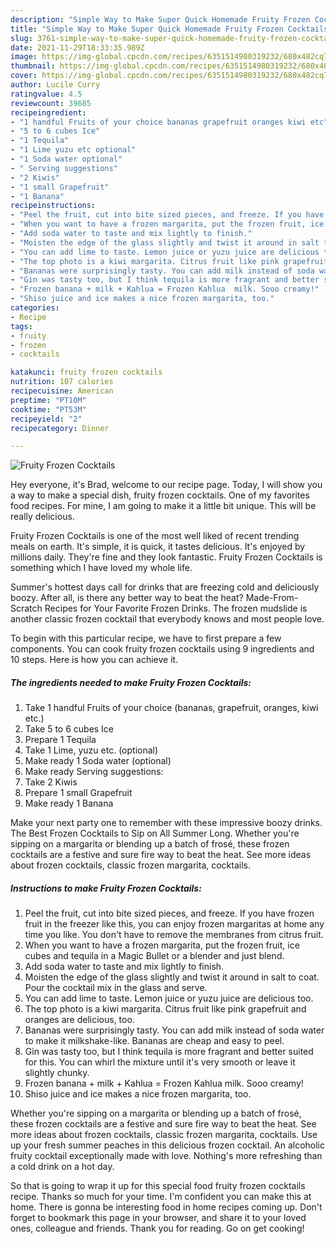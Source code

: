 ```yaml
---
description: "Simple Way to Make Super Quick Homemade Fruity Frozen Cocktails"
title: "Simple Way to Make Super Quick Homemade Fruity Frozen Cocktails"
slug: 3761-simple-way-to-make-super-quick-homemade-fruity-frozen-cocktails
date: 2021-11-29T18:33:35.989Z
image: https://img-global.cpcdn.com/recipes/6351514980319232/680x482cq70/fruity-frozen-cocktails-recipe-main-photo.jpg
thumbnail: https://img-global.cpcdn.com/recipes/6351514980319232/680x482cq70/fruity-frozen-cocktails-recipe-main-photo.jpg
cover: https://img-global.cpcdn.com/recipes/6351514980319232/680x482cq70/fruity-frozen-cocktails-recipe-main-photo.jpg
author: Lucile Curry
ratingvalue: 4.5
reviewcount: 39685
recipeingredient:
- "1 handful Fruits of your choice bananas grapefruit oranges kiwi etc"
- "5 to 6 cubes Ice"
- "1 Tequila"
- "1 Lime yuzu etc optional"
- "1 Soda water optional"
- " Serving suggestions"
- "2 Kiwis"
- "1 small Grapefruit"
- "1 Banana"
recipeinstructions:
- "Peel the fruit, cut into bite sized pieces, and freeze. If you have frozen fruit in the freezer like this, you can enjoy frozen margaritas at home any time you like. You don&#39;t have to remove the membranes from citrus fruit."
- "When you want to have a frozen margarita, put the frozen fruit, ice cubes and tequila in a Magic Bullet or a blender and just blend."
- "Add soda water to taste and mix lightly to finish."
- "Moisten the edge of the glass slightly and twist it around in salt to coat. Pour the cocktail mix in the glass and serve."
- "You can add lime to taste. Lemon juice or yuzu juice are delicious too."
- "The top photo is a kiwi margarita. Citrus fruit like pink grapefruit and oranges are delicious, too."
- "Bananas were surprisingly tasty. You can add milk instead of soda water to make it milkshake-like. Bananas are cheap and easy to peel."
- "Gin was tasty too, but I think tequila is more fragrant and better suited for this. You can whirl the mixture until it&#39;s very smooth or leave it slightly chunky."
- "Frozen banana + milk + Kahlua = Frozen Kahlua  milk. Sooo creamy!"
- "Shiso juice and ice makes a nice frozen margarita, too."
categories:
- Recipe
tags:
- fruity
- frozen
- cocktails

katakunci: fruity frozen cocktails 
nutrition: 107 calories
recipecuisine: American
preptime: "PT10M"
cooktime: "PT53M"
recipeyield: "2"
recipecategory: Dinner

---
```



![Fruity Frozen Cocktails](https://img-global.cpcdn.com/recipes/6351514980319232/680x482cq70/fruity-frozen-cocktails-recipe-main-photo.jpg)

Hey everyone, it's Brad, welcome to our recipe page. Today, I will show you a way to make a special dish, fruity frozen cocktails. One of my favorites food recipes. For mine, I am going to make it a little bit unique. This will be really delicious.

Fruity Frozen Cocktails is one of the most well liked of recent trending meals on earth. It's simple, it is quick, it tastes delicious. It's enjoyed by millions daily. They're fine and they look fantastic. Fruity Frozen Cocktails is something which I have loved my whole life.

Summer&#39;s hottest days call for drinks that are freezing cold and deliciously boozy. After all, is there any better way to beat the heat? Made-From-Scratch Recipes for Your Favorite Frozen Drinks. The frozen mudslide is another classic frozen cocktail that everybody knows and most people love.


To begin with this particular recipe, we have to first prepare a few components. You can cook fruity frozen cocktails using 9 ingredients and 10 steps. Here is how you can achieve it.

<!--inarticleads1-->

##### The ingredients needed to make Fruity Frozen Cocktails:

1. Take 1 handful Fruits of your choice (bananas, grapefruit, oranges, kiwi etc.)
1. Take 5 to 6 cubes Ice
1. Prepare 1 Tequila
1. Take 1 Lime, yuzu etc. (optional)
1. Make ready 1 Soda water (optional)
1. Make ready  Serving suggestions:
1. Take 2 Kiwis
1. Prepare 1 small Grapefruit
1. Make ready 1 Banana


Make your next party one to remember with these impressive boozy drinks. The Best Frozen Cocktails to Sip on All Summer Long. Whether you&#39;re sipping on a margarita or blending up a batch of frosé, these frozen cocktails are a festive and sure fire way to beat the heat. See more ideas about frozen cocktails, classic frozen margarita, cocktails. 

<!--inarticleads2-->

##### Instructions to make Fruity Frozen Cocktails:

1. Peel the fruit, cut into bite sized pieces, and freeze. If you have frozen fruit in the freezer like this, you can enjoy frozen margaritas at home any time you like. You don&#39;t have to remove the membranes from citrus fruit.
1. When you want to have a frozen margarita, put the frozen fruit, ice cubes and tequila in a Magic Bullet or a blender and just blend.
1. Add soda water to taste and mix lightly to finish.
1. Moisten the edge of the glass slightly and twist it around in salt to coat. Pour the cocktail mix in the glass and serve.
1. You can add lime to taste. Lemon juice or yuzu juice are delicious too.
1. The top photo is a kiwi margarita. Citrus fruit like pink grapefruit and oranges are delicious, too.
1. Bananas were surprisingly tasty. You can add milk instead of soda water to make it milkshake-like. Bananas are cheap and easy to peel.
1. Gin was tasty too, but I think tequila is more fragrant and better suited for this. You can whirl the mixture until it&#39;s very smooth or leave it slightly chunky.
1. Frozen banana + milk + Kahlua = Frozen Kahlua  milk. Sooo creamy!
1. Shiso juice and ice makes a nice frozen margarita, too.


Whether you&#39;re sipping on a margarita or blending up a batch of frosé, these frozen cocktails are a festive and sure fire way to beat the heat. See more ideas about frozen cocktails, classic frozen margarita, cocktails. Use up your fresh summer peaches in this delicious frozen cocktail. An alcoholic fruity cocktail exceptionally made with love. Nothing&#39;s more refreshing than a cold drink on a hot day. 

So that is going to wrap it up for this special food fruity frozen cocktails recipe. Thanks so much for your time. I'm confident you can make this at home. There is gonna be interesting food in home recipes coming up. Don't forget to bookmark this page in your browser, and share it to your loved ones, colleague and friends. Thank you for reading. Go on get cooking!
